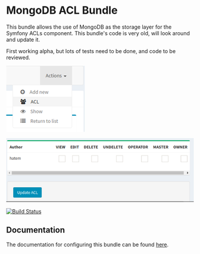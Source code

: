 MongoDB ACL Bundle
====================

This bundle allows the use of MongoDB as the storage layer for the Symfony ACLs component. This bundle's code is very old, will look around and update it.

First working alpha, but lots of tests need to be done, and code to be reviewed.

![Image of User Acl](Resources/public/images/user-acl.png)

![Image of Acl Options](Resources/public/images/acl-options.png)

[![Build Status](https://travis-ci.org/hatemben/MongoDBAclBundle.svg?branch=master)](http://travis-ci.org/hatemben/MongoDBAclBundle)


Documentation
-------------

The documentation for configuring this bundle can be found [here](Resources/doc/index.rst).

